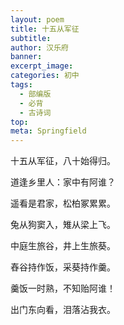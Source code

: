 ```yaml
---
layout: poem
title: 十五从军征
subtitle: 
author: 汉乐府
banner: 
excerpt_image: 
categories: 初中
tags:
  - 部编版
  - 必背
  - 古诗词
top: 
meta: Springfield
---
```



十五从军征，八十始得归。

道逢乡里人：家中有阿谁？

遥看是君家，松柏冢累累。

兔从狗窦入，雉从梁上飞。

中庭生旅谷，井上生旅葵。

舂谷持作饭，采葵持作羹。

羹饭一时熟，不知贻阿谁！

出门东向看，泪落沾我衣。